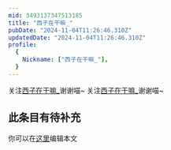 ```yaml
---
mid: 3493137347513185
title: "西子在干嘛_"
pubDate: "2024-11-04T11:26:46.310Z"
updatedDate: "2024-11-04T11:26:46.310Z"
profile:
  {
    Nickname: ["西子在干嘛_"],
  }
---
```


关注[西子在干嘛_](https://space.bilibili.com/3493137347513185)谢谢喵~ 关注[西子在干嘛_](https://space.bilibili.com/3493137347513185)谢谢喵~

## 此条目有待补充
你可以在[这里](https://github.com/Yuhanawa/VTuber.ICU/edit/master/src/content/v/西子在干嘛_/index.md)编辑本文
